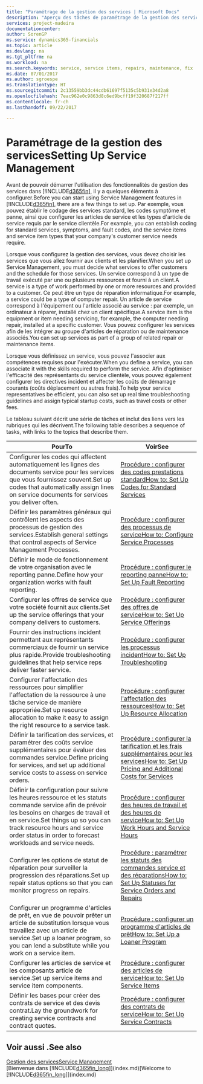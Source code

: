 ```yaml
---
title: "Paramétrage de la gestion des services | Microsoft Docs"
description: "Aperçu des tâches de paramétrage de la gestion des services en fonction de la manière dont vos partenaires gère leurs services."
services: project-madeira
documentationcenter: 
author: SorenGP
ms.service: dynamics365-financials
ms.topic: article
ms.devlang: na
ms.tgt_pltfrm: na
ms.workload: na
ms.search.keywords: service, service items, repairs, maintenance, fix
ms.date: 07/01/2017
ms.author: sgroespe
ms.translationtype: HT
ms.sourcegitcommit: 2c13559bb3dc44cdb61697f5135c5b931e34d2a8
ms.openlocfilehash: 7eac962e0c9863d8c6ed9bcff19f320687f217ff
ms.contentlocale: fr-ch
ms.lasthandoff: 09/22/2017

---
```


# <a name="setting-up-service-management"></a><span data-ttu-id="dde58-103">Paramétrage de la gestion des services</span><span class="sxs-lookup"><span data-stu-id="dde58-103">Setting Up Service Management</span></span>
<span data-ttu-id="dde58-104">Avant de pouvoir démarrer l'utilisation des fonctionnalités de gestion des services dans [!INCLUDE[d365fin](includes/d365fin_md.md)], il y a quelques éléments à configurer.</span><span class="sxs-lookup"><span data-stu-id="dde58-104">Before you can start using Service Management features in [!INCLUDE[d365fin](includes/d365fin_md.md)], there are a few things to set up.</span></span> <span data-ttu-id="dde58-105">Par exemple, vous pouvez établir le codage des services standard, les codes symptôme et panne, ainsi que configurer les articles de service et les types d'article de service requis par le service clientèle.</span><span class="sxs-lookup"><span data-stu-id="dde58-105">For example, you can establish coding for standard services, symptoms, and fault codes, and the service items and service item types that your company's customer service needs require.</span></span>  

<span data-ttu-id="dde58-106">Lorsque vous configurez la gestion des services, vous devez choisir les services que vous allez fournir aux clients et les planifier.</span><span class="sxs-lookup"><span data-stu-id="dde58-106">When you set up Service Management, you must decide what services to offer customers and the schedule for those services.</span></span> <span data-ttu-id="dde58-107">Un service correspond à un type de travail exécuté par une ou plusieurs ressources et fourni à un client.</span><span class="sxs-lookup"><span data-stu-id="dde58-107">A service is a type of work performed by one or more resources and provided to a customer.</span></span> <span data-ttu-id="dde58-108">Ce peut être un type de réparation informatique.</span><span class="sxs-lookup"><span data-stu-id="dde58-108">For example, a service could be a type of computer repair.</span></span> <span data-ttu-id="dde58-109">Un article de service correspond à l'équipement ou l'article associé au service : par exemple, un ordinateur à réparer, installé chez un client spécifique.</span><span class="sxs-lookup"><span data-stu-id="dde58-109">A service item is the equipment or item needing servicing, for example, the computer needing repair, installed at a specific customer.</span></span> <span data-ttu-id="dde58-110">Vous pouvez configurer les services afin de les intégrer au groupe d'articles de réparation ou de maintenance associés.</span><span class="sxs-lookup"><span data-stu-id="dde58-110">You can set up services as part of a group of related repair or maintenance items.</span></span>  
  
<span data-ttu-id="dde58-111">Lorsque vous définissez un service, vous pouvez l'associer aux compétences requises pour l'exécuter.</span><span class="sxs-lookup"><span data-stu-id="dde58-111">When you define a service, you can associate it with the skills required to perform the service.</span></span> <span data-ttu-id="dde58-112">Afin d'optimiser l'efficacité des représentants du service clientèle, vous pouvez également configurer les directives incident et affecter les coûts de démarrage courants (coûts déplacement ou autres frais).</span><span class="sxs-lookup"><span data-stu-id="dde58-112">To help your service representatives be efficient, you can also set up real time troubleshooting guidelines and assign typical startup costs, such as travel costs or other fees.</span></span>  

<span data-ttu-id="dde58-113">Le tableau suivant décrit une série de tâches et inclut des liens vers les rubriques qui les décrivent.</span><span class="sxs-lookup"><span data-stu-id="dde58-113">The following table describes a sequence of tasks, with links to the topics that describe them.</span></span>  
  
| <span data-ttu-id="dde58-114">Pour</span><span class="sxs-lookup"><span data-stu-id="dde58-114">To</span></span> | <span data-ttu-id="dde58-115">Voir</span><span class="sxs-lookup"><span data-stu-id="dde58-115">See</span></span> |
| --- | --- |
| <span data-ttu-id="dde58-116">Configurer les codes qui affectent automatiquement les lignes des documents service pour les services que vous fournissez souvent.</span><span class="sxs-lookup"><span data-stu-id="dde58-116">Set up codes that automatically assign lines on service documents for services you deliver often.</span></span> |[<span data-ttu-id="dde58-117">Procédure : configurer des codes prestations standard</span><span class="sxs-lookup"><span data-stu-id="dde58-117">How to: Set Up Codes for Standard Services</span></span>](service-how-setup-service-coding.md)|
| <span data-ttu-id="dde58-118">Définir les paramètres généraux qui contrôlent les aspects des processus de gestion des services.</span><span class="sxs-lookup"><span data-stu-id="dde58-118">Establish general settings that control aspects of Service Management Processes.</span></span>|[<span data-ttu-id="dde58-119">Procédure : configurer des processus de service</span><span class="sxs-lookup"><span data-stu-id="dde58-119">How to: Configure Service Processes</span></span>](service-setup-service-processes.md)|
| <span data-ttu-id="dde58-120">Définir le mode de fonctionnement de votre organisation avec le reporting panne.</span><span class="sxs-lookup"><span data-stu-id="dde58-120">Define how your organization works with fault reporting.</span></span> |[<span data-ttu-id="dde58-121">Procédure : configurer le reporting panne</span><span class="sxs-lookup"><span data-stu-id="dde58-121">How to: Set Up Fault Reporting</span></span>](service-how-setup-fault-reporting.md) |
| <span data-ttu-id="dde58-122">Configurer les offres de service que votre société fournit aux clients.</span><span class="sxs-lookup"><span data-stu-id="dde58-122">Set up the service offerings that your company delivers to customers.</span></span>|[<span data-ttu-id="dde58-123">Procédure : configurer des offres de service</span><span class="sxs-lookup"><span data-stu-id="dde58-123">How to: Set Up Service Offerings</span></span>](service-how-setup-service-offerings.md)|
| <span data-ttu-id="dde58-124">Fournir des instructions incident permettant aux représentants commerciaux de fournir un service plus rapide.</span><span class="sxs-lookup"><span data-stu-id="dde58-124">Provide troubleshooting guidelines that help service reps deliver faster service.</span></span> |[<span data-ttu-id="dde58-125">Procédure : configurer les processus incident</span><span class="sxs-lookup"><span data-stu-id="dde58-125">How to: Set Up Troubleshooting</span></span>](service-how-setup-troubleshooting.md) |
| <span data-ttu-id="dde58-126">Configurer l'affectation des ressources pour simplifier l'affectation de la ressource à une tâche service de manière appropriée.</span><span class="sxs-lookup"><span data-stu-id="dde58-126">Set up resource allocation to make it easy to assign the right resource to a service task.</span></span> |[<span data-ttu-id="dde58-127">Procédure : configurer l'affectation des ressources</span><span class="sxs-lookup"><span data-stu-id="dde58-127">How to: Set Up Resource Allocation</span></span>](service-how-setup-resource-allocation.md) |
| <span data-ttu-id="dde58-128">Définir la tarification des services, et paramétrer des coûts service supplémentaires pour évaluer des commandes service.</span><span class="sxs-lookup"><span data-stu-id="dde58-128">Define pricing for services, and set up additional service costs to assess on service orders.</span></span> |[<span data-ttu-id="dde58-129">Procédure : configurer la tarification et les frais supplémentaires pour les services</span><span class="sxs-lookup"><span data-stu-id="dde58-129">How to: Set Up Pricing and Additional Costs for Services</span></span>](service-how-setup-service-costs-pricing.md)|
| <span data-ttu-id="dde58-130">Définir la configuration pour suivre les heures ressource et les statuts commande service afin de prévoir les besoins en charges de travail et en service.</span><span class="sxs-lookup"><span data-stu-id="dde58-130">Set things up so you can track resource hours and service order status in order to forecast workloads and service needs.</span></span>|[<span data-ttu-id="dde58-131">Procédure : configurer des heures de travail et des heures de service</span><span class="sxs-lookup"><span data-stu-id="dde58-131">How to: Set Up Work Hours and Service Hours</span></span>](service-how-setup-work-service-hours.md)|
| <span data-ttu-id="dde58-132">Configurer les options de statut de réparation pour surveiller la progression des réparations.</span><span class="sxs-lookup"><span data-stu-id="dde58-132">Set up repair status options so that you can monitor progress on repairs.</span></span> | [<span data-ttu-id="dde58-133">Procédure : paramétrer les statuts des commandes service et des réparations</span><span class="sxs-lookup"><span data-stu-id="dde58-133">How to: Set Up Statuses for Service Orders and Repairs</span></span>](service-order-repair-status.md)|
| <span data-ttu-id="dde58-134">Configurer un programme d'articles de prêt, en vue de pouvoir prêter un article de substitution lorsque vous travaillez avec un article de service.</span><span class="sxs-lookup"><span data-stu-id="dde58-134">Set up a loaner program, so you can lend a substitute while you work on a service item.</span></span> |[<span data-ttu-id="dde58-135">Procédure : configurer un programme d'articles de prêt</span><span class="sxs-lookup"><span data-stu-id="dde58-135">How to: Set Up a Loaner Program</span></span>](service-how-setup-loaner-program.md) |
| <span data-ttu-id="dde58-136">Configurer les articles de service et les composants article de service.</span><span class="sxs-lookup"><span data-stu-id="dde58-136">Set up service items and service item components.</span></span> |[<span data-ttu-id="dde58-137">Procédure : configurer des articles de service</span><span class="sxs-lookup"><span data-stu-id="dde58-137">How to: Set Up Service Items</span></span>](service-how-setup-service-items.md) |
| <span data-ttu-id="dde58-138">Définir les bases pour créer des contrats de service et des devis contrat.</span><span class="sxs-lookup"><span data-stu-id="dde58-138">Lay the groundwork for creating service contracts and contract quotes.</span></span> |[<span data-ttu-id="dde58-139">Procédure : configurer des contrats de service</span><span class="sxs-lookup"><span data-stu-id="dde58-139">How to: Set Up Service Contracts</span></span>](service-how-setup-service-contracts.md) |

## <a name="see-also"></a><span data-ttu-id="dde58-140">Voir aussi .</span><span class="sxs-lookup"><span data-stu-id="dde58-140">See also</span></span>
[<span data-ttu-id="dde58-141">Gestion des services</span><span class="sxs-lookup"><span data-stu-id="dde58-141">Service Management</span></span>](service-service.md)  
<span data-ttu-id="dde58-142">[Bienvenue dans [!INCLUDE[d365fin_long](includes/d365fin_long_md.md)]](index.md)</span><span class="sxs-lookup"><span data-stu-id="dde58-142">[Welcome to [!INCLUDE[d365fin_long](includes/d365fin_long_md.md)]](index.md)</span></span>  

